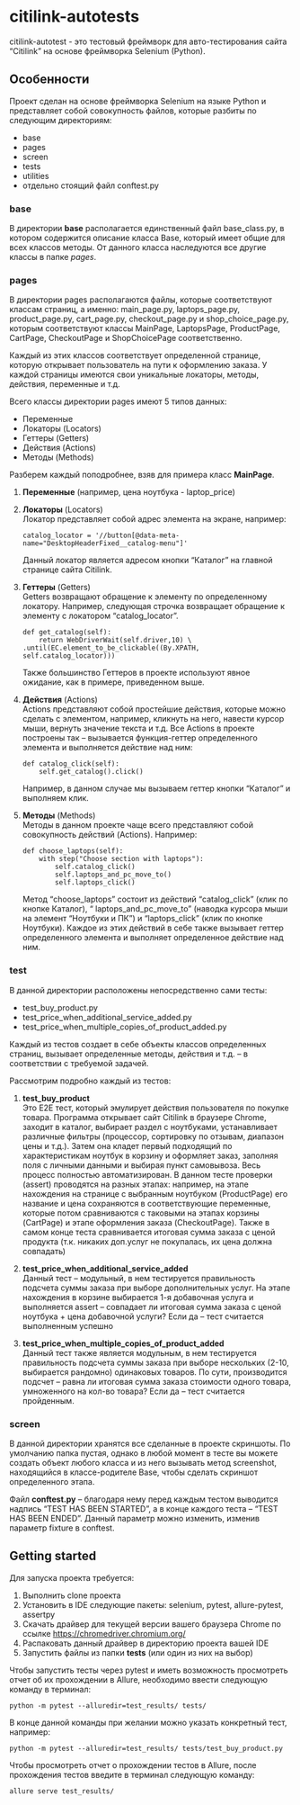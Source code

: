 # citilink-autotests
citilink-autotest - это тестовый фреймворк для авто-тестирования сайта “Citilink” на основе фреймворка Selenium (Python).

## Особенности 
Проект сделан на основе фреймворка Selenium на языке Python и представляет собой совокупность файлов, которые разбиты по следующим директориям:         
- base
- pages
- screen
- tests
- utilities
- отдельно стоящий файл conftest.py

### base
В директории **base** располагается единственный файл base_class.py, в котором содержится описание класса Base, который имеет общие для всех классов методы. От данного класса наследуются все другие классы в папке _pages_.

### pages
В директории pages располагаются файлы, которые соответствуют классам страниц, а именно: main_page.py, laptops_page.py, product_page.py, cart_page.py, checkout_page.py и shop_choice_page.py, которым соответствуют классы MainPage, LaptopsPage, ProductPage, CartPage, CheckoutPage и ShopChoicePage соответственно.

Каждый из этих классов соответствует определенной странице, которую открывает пользователь на пути к оформлению заказа. У каждой страницы имеются свои уникальные локаторы, методы, действия, переменные и т.д.


Всего классы директории pages имеют 5 типов данных:
- Переменные
- Локаторы (Locators)
- Геттеры (Getters)
- Действия (Actions)
- Методы (Methods)

Разберем каждый поподробнее, взяв для примера класс **MainPage**.

1. **Переменные** (например, цена ноутбука - laptop_price)


2. **Локаторы** (Locators)  
    Локатор представляет собой адрес элемента на экране, например:
    ```
    catalog_locator = '//button[@data-meta-name="DesktopHeaderFixed__catalog-menu"]'
    ```
    Данный локатор является адресом кнопки “Каталог” на главной странице сайта Citilink.


3. **Геттеры** (Getters)  
    Getters возвращают обращение к элементу по определенному локатору. Например, следующая строчка возвращает обращение к элементу с локатором “catalog_locator”.
    ```
    def get_catalog(self):
        return WebDriverWait(self.driver,10) \
    .until(EC.element_to_be_clickable((By.XPATH, self.catalog_locator)))
    ```
    Также большинство Геттеров в проекте используют явное ожидание, как в примере, приведенном выше.


4. **Действия** (Actions)  
    Actions представляют собой простейшие действия, которые можно сделать с элементом, например, кликнуть на него, навести курсор мыши, вернуть значение текста и т.д. Все Actions в проекте построены так – вызывается функция-геттер определенного элемента и выполняется действие над ним:
    ```
    def catalog_click(self):
        self.get_catalog().click()
    ```
    Например, в данном случае мы вызываем геттер кнопки “Каталог” и выполняем клик.

5. **Методы** (Methods)  
    Методы в данном проекте чаще всего представляют собой совокупность действий (Actions). Например:
    ```
    def choose_laptops(self):
        with step("Choose section with laptops"):
            self.catalog_click()
            self.laptops_and_pc_move_to()
            self.laptops_click()
    ```
    Метод “choose_laptops” состоит из действий “catalog_click” (клик по кнопке Каталог), “ laptops_and_pc_move_to” (наводка курсора мыши на элемент “Ноутбуки и ПК”) и  “laptops_click” (клик по кнопке Ноутбуки). Каждое из этих действий в себе также вызывает геттер определенного элемента и выполняет определенное действие над ним.

### test
В данной директории расположены непосредственно сами тесты:  
- test_buy_product.py
- test_price_when_additional_service_added.py
- test_price_when_multiple_copies_of_product_added.py 

Каждый из тестов создает в себе объекты классов определенных страниц, вызывает определенные методы, действия и т.д. – в соответствии с требуемой задачей. 

Рассмотрим подробно каждый из тестов:

1. **test_buy_product**  
Это E2E тест, который эмулирует действия пользователя по покупке товара. Программа открывает сайт Citilink в браузере Chrome, заходит в каталог, выбирает раздел с ноутбуками, устанавливает различные фильтры (процессор, сортировку по отзывам, диапазон цены и т.д.). Затем она кладет первый подходящий по характеристикам ноутбук в корзину и оформляет заказ, заполняя поля с личными данными и выбирая пункт самовывоза. Весь процесс полностью автоматизирован.
В данном тесте проверки (assert) проводятся на разных этапах: например, на этапе нахождения на странице с выбранным ноутбуком (ProductPage) его название и цена сохраняются в соответствующие переменные, которые потом сравниваются с таковыми на этапах корзины (CartPage) и этапе оформления заказа (CheckoutPage). Также в самом конце теста сравнивается итоговая сумма заказа с ценой продукта (т.к. никаких доп.услуг не покупалась, их цена должна совпадать)

2. **test_price_when_additional_service_added**  
Данный тест – модульный, в нем тестируется правильность подсчета суммы заказа при выборе дополнительных услуг. На этапе нахождения в корзине выбирается 1-я добавочная услуга и выполняется assert – совпадает ли итоговая сумма заказа с ценой ноутбука + цена добавочной услуги? Если да – тест считается выполненным успешно

3. **test_price_when_multiple_copies_of_product_added**  
Данный тест также является модульным, в нем тестируется правильность подсчета суммы заказа при выборе нескольких (2-10, выбирается рандомно) одинаковых товаров. По сути, производится подсчет – равна ли итоговая сумма заказа стоимости одного товара, умноженного на кол-во товара? Если да – тест считается пройденным.

### screen
В данной директории хранятся все сделанные в проекте скриншоты. По умолчанию папка пустая, однако в любой момент в тесте вы можете создать объект любого класса и из него вызывать метод screenshot, находящийся в классе-родителе Base, чтобы сделать скриншот определенного этапа.

Файл **conftest.py** – благодаря нему перед каждым тестом выводится надпись “TEST HAS BEEN STARTED”, а в конце каждого теста – “TEST HAS BEEN ENDED”. Данный параметр можно изменить, изменив параметр fixture в conftest.


## Getting started

Для запуска проекта требуется:
1. Выполнить clone проекта
2. Установить в IDE следующие пакеты: selenium, pytest, allure-pytest, assertpy
3. Скачать драйвер для текущей версии вашего браузера Chrome по ссылке https://chromedriver.chromium.org/
4. Распаковать данный драйвер в директорию проекта вашей IDE
5. Запустить файлы из папки **tests** (или один из них на выбор)

Чтобы запустить тесты через pytest и иметь возможность просмотреть отчет об их прохождении в Allure, необходимо ввести следующую команду в терминал:
```
python -m pytest --alluredir=test_results/ tests/
```
В конце данной команды при желании можно указать конкретный тест, например:
```
python -m pytest --alluredir=test_results/ tests/test_buy_product.py
```
Чтобы просмотреть отчет о прохождении тестов в Allure, после прохождения тестов введите в терминал следующую команду:
```
allure serve test_results/  
```
